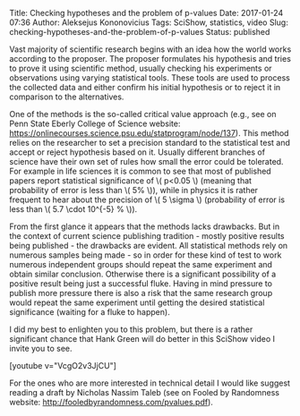 Title: Checking hypotheses and the problem of p-values
Date: 2017-01-24 07:36
Author: Aleksejus Kononovicius
Tags: SciShow, statistics, video
Slug: checking-hypotheses-and-the-problem-of-p-values
Status: published

Vast majority of
scientific research begins with an idea how the world works according to
the proposer. The proposer formulates his hypothesis and tries to prove
it using scientific method, usually checking his experiments or
observations using varying statistical tools. These tools are used to
process the collected data and either confirm his initial hypothesis or
to reject it in comparison to the alternatives.

One of the methods is the so-called critical value approach (e.g.,
see on Penn State Eberly College of Science website:
<https://onlinecourses.science.psu.edu/statprogram/node/137>). This
method relies on the researcher to set a precision standard to the
statistical test and accept or reject hypothesis based on it. Usually
different branches of science have their own set of rules how small the
error could be tolerated. For example in life sciences it is common to
see that most of published papers report statistical significance of
\\\(  p&lt;0.05 \\\) (meaning that probability of error is less than
\\\(  5\% \\\)), while in physics it is rather frequent to hear about
the precision of \\\(  5 \sigma \\\) (probability of error is less than
\\\(  5.7 \cdot 10^{-5} \% \\\)).

From the first glance it appears that the methods lacks drawbacks. But
in the context of current science publishing tradition - mostly positive
results being published - the drawbacks are evident. All statistical
methods rely on numerous samples being made - so in order for these kind
of test to work numerous independent groups should repeat the same
experiment and obtain similar conclusion. Otherwise there is a
significant possibility of a positive result being just a successful
fluke. Having in mind pressure to publish more pressure there is also a
risk that the same research group would repeat the same experiment until
getting the desired statistical significance (waiting for a fluke to
happen).

I did my best to enlighten you to this problem, but there is a rather
significant chance that Hank Green will do better in this SciShow video
I invite you to see.

[youtube v="VcgO2v3JjCU"]

For the ones who are more interested in technical detail I would like
suggest reading a draft by Nicholas Nassim Taleb (see on Fooled by Randomness website:
<http://fooledbyrandomness.com/pvalues.pdf>).
